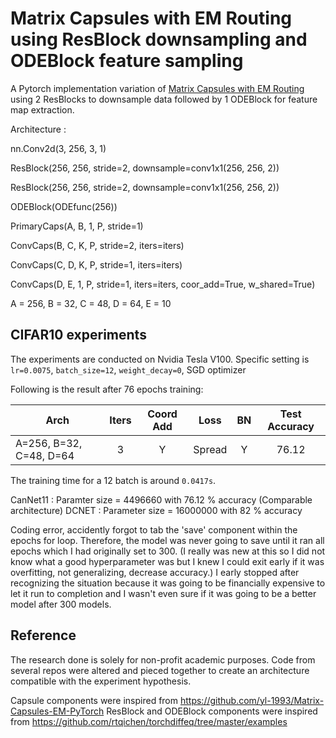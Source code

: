 
# Matrix Capsules with EM Routing using ResBlock downsampling and ODEBlock feature sampling
A Pytorch implementation variation of [Matrix Capsules with EM Routing](https://openreview.net/pdf?id=HJWLfGWRb) using 2 ResBlocks to downsample data followed by 1 ODEBlock for feature map extraction.

Architecture :

nn.Conv2d(3, 256, 3, 1)

ResBlock(256, 256, stride=2, downsample=conv1x1(256, 256, 2))

ResBlock(256, 256, stride=2, downsample=conv1x1(256, 256, 2))

ODEBlock(ODEfunc(256))

PrimaryCaps(A, B, 1, P, stride=1)

ConvCaps(B, C, K, P, stride=2, iters=iters)

ConvCaps(C, D, K, P, stride=1, iters=iters)

ConvCaps(D, E, 1, P, stride=1, iters=iters, coor_add=True, w_shared=True)

A = 256, B = 32, C = 48, D = 64, E = 10

## CIFAR10 experiments

The experiments are conducted on Nvidia Tesla V100.
Specific setting is `lr=0.0075`, `batch_size=12`, `weight_decay=0`, SGD optimizer

Following is the result after 76 epochs training:

| Arch | Iters | Coord Add | Loss | BN | Test Accuracy |
| ---- |:-----:|:---------:|:----:|:--:|:-------------:|
| A=256, B=32, C=48, D=64 | 3 | Y | Spread    | Y | 76.12 |

The training time for a 12 batch is around `0.0417s`.

CanNet11 : Paramter size = 4496660 with 76.12 % accuracy 
(Comparable architecture) DCNET : Parameter size = 16000000 with 82 % accuracy

Coding error, accidently forgot to tab the 'save' component within the epochs for loop. Therefore, the model was never going to save until it ran all epochs which I had originally set to 300. (I really was new at this so I did not know what a good hyperparameter was but I knew I could exit early if it was overfitting, not generalizing, decrease accuracy.) I early stopped after recognizing the situation because it was going to be financially expensive to let it run to completion and I wasn't even sure if it was going to be a better model after 300 models. 

## Reference
The research done is solely for non-profit academic purposes. Code from several repos were altered and pieced together to create an architecture compatible with the experiment hypothesis.

Capsule components were inspired from https://github.com/yl-1993/Matrix-Capsules-EM-PyTorch
ResBlock and ODEBlock components were inspired from https://github.com/rtqichen/torchdiffeq/tree/master/examples
